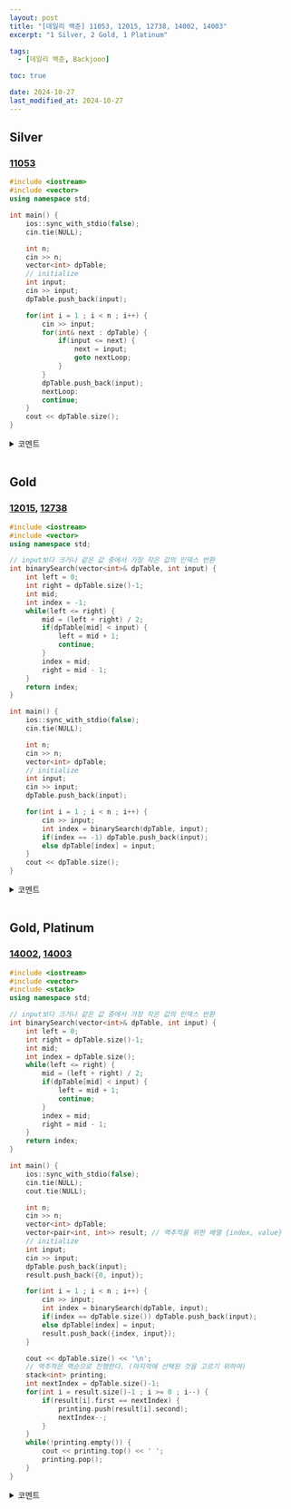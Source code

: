 ```yaml
---
layout: post
title: "[데일리 백준] 11053, 12015, 12738, 14002, 14003"
excerpt: "1 Silver, 2 Gold, 1 Platinum"

tags:
  - [데일리 백준, Backjoon]

toc: true

date: 2024-10-27
last_modified_at: 2024-10-27
---
```

## Silver
### [11053][def2]

```c++
#include <iostream>
#include <vector>
using namespace std;

int main() {
    ios::sync_with_stdio(false);
    cin.tie(NULL);

    int n;
    cin >> n;
    vector<int> dpTable;
    // initialize
    int input;
    cin >> input;
    dpTable.push_back(input);

    for(int i = 1 ; i < n ; i++) {
        cin >> input;
        for(int& next : dpTable) {
            if(input <= next) {
                next = input;
                goto nextLoop;
            }
        }
        dpTable.push_back(input);
        nextLoop:
        continue;
    }
    cout << dpTable.size();
}
```

<details>
<summary>코멘트</summary>
<div markdown="1">

- 다이나믹 프로그래밍 - LIS(Longest Increasing Subsequence) 문제.

- 이 코드는 `O(n^2)` 시간복잡도 코드이다.  

</div>
</details>

<br>

## Gold
### [12015][def], [12738][def3]

```c++
#include <iostream>
#include <vector>
using namespace std;

// input보다 크거나 같은 값 중에서 가장 작은 값의 인덱스 반환
int binarySearch(vector<int>& dpTable, int input) {
    int left = 0;
    int right = dpTable.size()-1;
    int mid;
    int index = -1;
    while(left <= right) {
        mid = (left + right) / 2;
        if(dpTable[mid] < input) {
            left = mid + 1;
            continue;
        }
        index = mid;
        right = mid - 1;
    }
    return index;
}

int main() {
    ios::sync_with_stdio(false);
    cin.tie(NULL);

    int n;
    cin >> n;
    vector<int> dpTable;
    // initialize
    int input;
    cin >> input;
    dpTable.push_back(input);

    for(int i = 1 ; i < n ; i++) {
        cin >> input;
        int index = binarySearch(dpTable, input);
        if(index == -1) dpTable.push_back(input);
        else dpTable[index] = input;
    }
    cout << dpTable.size();
}
```

<details>
<summary>코멘트</summary>
<div markdown="1">

- 다이나믹 프로그래밍- LIS(Longest Increasing Subsequence) 문제.

- Binary Search를 사용하여 시간 복잡도를 `O(nlogn)`로 줄인 코드이다.  

</div>
</details>

<br>

## Gold, Platinum
### [14002][def4], [14003][def5]

```c++
#include <iostream>
#include <vector>
#include <stack>
using namespace std;

// input보다 크거나 같은 값 중에서 가장 작은 값의 인덱스 반환
int binarySearch(vector<int>& dpTable, int input) {
    int left = 0;
    int right = dpTable.size()-1;
    int mid;
    int index = dpTable.size();
    while(left <= right) {
        mid = (left + right) / 2;
        if(dpTable[mid] < input) {
            left = mid + 1;
            continue;
        }
        index = mid;
        right = mid - 1;
    }
    return index;
}

int main() {
    ios::sync_with_stdio(false);
    cin.tie(NULL);
    cout.tie(NULL);

    int n;
    cin >> n;
    vector<int> dpTable;
    vector<pair<int, int>> result; // 역추적을 위한 배열 {index, value}
    // initialize
    int input;
    cin >> input;
    dpTable.push_back(input);
    result.push_back({0, input});

    for(int i = 1 ; i < n ; i++) {
        cin >> input;
        int index = binarySearch(dpTable, input);
        if(index == dpTable.size()) dpTable.push_back(input);
        else dpTable[index] = input;
        result.push_back({index, input});
    }

    cout << dpTable.size() << '\n';
    // 역추적은 역순으로 진행한다. (마지막에 선택된 것을 고르기 위하여)
    stack<int> printing;
    int nextIndex = dpTable.size()-1;
    for(int i = result.size()-1 ; i >= 0 ; i--) {
        if(result[i].first == nextIndex) {
            printing.push(result[i].second);
            nextIndex--;
        }
    }
    while(!printing.empty()) {
        cout << printing.top() << ' ';
        printing.pop();
    }
}
```

<details>
<summary>코멘트</summary>
<div markdown="1">

- 다이나믹 프로그래밍- LIS(Longest Increasing Subsequence) 문제.

- 역추적을 곁들인.

  - 역추적 시 마지막으로 선택된 것을 고르기 위해 반복문을 역순으로 돌면서 체크한다.  

</div>
</details>

[def]: https://www.acmicpc.net/problem/12015
[def2]: https://www.acmicpc.net/problem/11053
[def3]: https://www.acmicpc.net/problem/12738
[def4]: https://www.acmicpc.net/problem/14002
[def5]: https://www.acmicpc.net/problem/14003